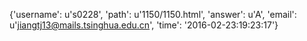 {'username': u's0228', 'path': u'1150/1150.html', 'answer': u'A', 'email': u'jiangtj13@mails.tsinghua.edu.cn', 'time': '2016-02-23:19:23:17'}